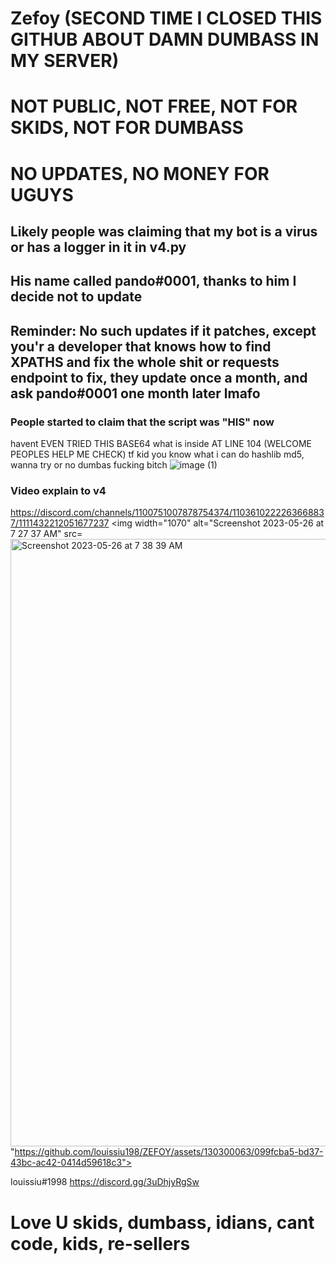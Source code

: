 # Zefoy (SECOND TIME I CLOSED THIS GITHUB ABOUT DAMN DUMBASS IN MY SERVER)
# NOT PUBLIC, NOT FREE, NOT FOR SKIDS, NOT FOR DUMBASS
# NO UPDATES, NO MONEY FOR UGUYS
## Likely people was claiming that my bot is a virus or has a logger in it in v4.py
## His name called pando#0001, thanks to him I decide not to update
## Reminder: No such updates if it patches, except you'r a developer that knows how to find XPATHS and fix the whole shit or requests endpoint to fix, they update once a month, and ask pando#0001 one month later lmafo

### People started to claim that the script was "HIS" now
havent EVEN TRIED THIS BASE64 what is inside AT LINE 104 (WELCOME PEOPLES HELP ME CHECK)
tf kid you know what
i can do hashlib md5, wanna try or no dumbas fucking bitch
![image (1)](https://github.com/louissiu198/ZEFOY/assets/130300063/0d84faca-d5e1-4d4a-886c-8cc0d8912882)

### Video explain to v4
https://discord.com/channels/1100751007878754374/1103610222263668837/1111432212051677237
<img width="1070" alt="Screenshot 2023-05-26 at 7 27 37 AM" src=<img width="972" alt="Screenshot 2023-05-26 at 7 38 39 AM" src="https://github.com/louissiu198/ZEFOY/assets/130300063/5777db65-5668-4360-8e96-addd43d6845f">
"https://github.com/louissiu198/ZEFOY/assets/130300063/099fcba5-bd37-43bc-ac42-0414d59618c3">


louissiu#1998
https://discord.gg/3uDhjyRgSw

# Love U skids, dumbass, idians, cant code, kids, re-sellers
